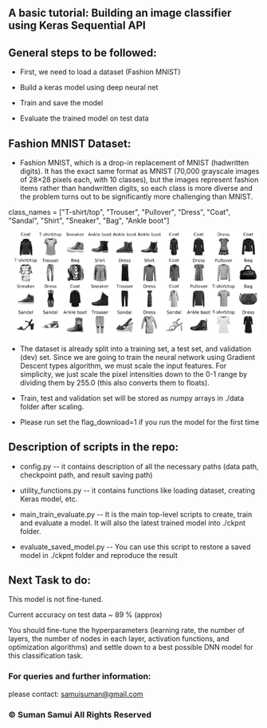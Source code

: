 

## A basic tutorial: Building an image classifier using Keras Sequential API




## General steps to be followed:

* First, we need to load a dataset (Fashion MNIST)

* Build a keras model using deep neural net
   
* Train and save the model

* Evaluate the trained model on test data



## Fashion MNIST Dataset:

* Fashion MNIST, which is a drop-in replacement of MNIST (hadwritten digits). It has the exact same format as MNIST (70,000 grayscale images of 28×28 pixels each, with 10 classes), but the images represent fashion items rather than handwritten digits, so each class is more diverse and the problem turns out to be significantly more challenging than MNIST.

class_names = ["T-shirt/top", "Trouser", "Pullover", "Dress", "Coat", "Sandal", "Shirt", "Sneaker", "Bag", "Ankle boot"]
 

<img src="/images/fashion_mnist.png" width="800" />
 
 
* The dataset is already split into a training set, a test set, and validation (dev) set. Since we are going to train the neural network using Gradient Descent types algorithm, we must scale the input features. For simplicity, we just scale the pixel intensities down to the 0-1 range by dividing them by 255.0 (this also converts them to floats).

* Train, test and validation set will be stored as numpy arrays in ./data folder after scaling.

* Please run set the flag_download=1 if you run the model for the first time


## Description of scripts in the repo:


* config.py -- it contains description of all the necessary paths (data path, checkpoint path, and result saving path)

* utility_functions.py -- it contains functions like loading dataset, creating Keras model, etc.

* main_train_evaluate.py -- It is the main top-level scripts to create, train and evaluate a model. It will also the latest trained model into ./ckpnt folder.

* evaluate_saved_model.py -- You can use this script to restore a saved model in ./ckpnt folder and reproduce the result


## Next Task to do:

This model is not fine-tuned. 

Current accuracy on test data ~ 89 % (approx)

You should fine-tune the hyperparameters (learning rate, the number of layers, the number of nodes in each layer, activation functions, and optimization algorithms) and settle down to a best possible DNN model for this classification task.




### For queries and further information:

please contact: samuisuman@gmail.com
 
### © Suman Samui All Rights Reserved 
